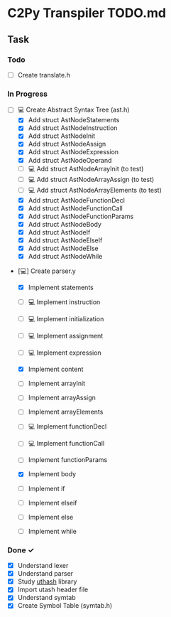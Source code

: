 # C2Py Transpiler TODO.md

## Task

### Todo

- [ ] Create translate.h

### In Progress

- [ ] :computer: Create Abstract Syntax Tree (ast.h)
    - [x] Add struct AstNodeStatements
    - [x] Add struct AstNodeInstruction
    - [x] Add struct AstNodeInit
    - [x] Add struct AstNodeAssign
    - [x] Add struct AstNodeExpression
    - [x] Add struct AstNodeOperand
    - [ ] :computer: Add struct AstNodeArrayInit (to test)
    - [ ] :computer: Add struct AstNodeArrayAssign (to test)
    - [ ] :computer: Add struct AstNodeArrayElements (to test)
    - [x] Add struct AstNodeFunctionDecl
    - [x] Add struct AstNodeFunctionCall
    - [x] Add struct AstNodeFunctionParams
    - [x] Add struct AstNodeBody
    - [x] Add struct AstNodeIf
    - [x] Add struct AstNodeElseIf
    - [x] Add struct AstNodeElse
    - [x] Add struct AstNodeWhile
- [:computer:] Create parser.y
    - [x] Implement statements
    - [ ] :computer: Implement instruction
    - [ ] :computer: Implement initialization
    - [ ] :computer: Implement assignment
    - [ ] :computer: Implement expression
    - [x] Implement content
    - [ ] Implement arrayInit
    - [ ] Implement arrayAssign
    - [ ] Implement arrayElements
    - [ ] :computer: Implement functionDecl
    - [ ] :computer: Implement functionCall
    - [ ] Implement functionParams
    - [x] Implement body
    - [ ] Implement if
    - [ ] Implement elseif
    - [ ] Implement else
    - [ ] Implement while


### Done ✓
- [x] Understand lexer
- [x] Understand parser
- [x] Study [uthash](https://troydhanson.github.io/uthash/) library 
- [x] Import utash header file
- [x] Understand symtab
- [x] Create Symbol Table (symtab.h)